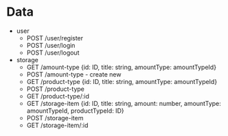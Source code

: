 # Data

- user
    - POST /user/register
    - POST /user/login
    - POST /user/logout
- storage
    - GET /amount-type      {id: ID, title: string, amountType: amountTypeId}
    - POST /amount-type - create new
    - GET /product-type     {id: ID, title: string, amountType: amountTypeId}
    - POST /product-type
    - GET /product-type/:id
    - GET /storage-item     {id: ID, title: string, amount: number, amountType: amountTypeId, productTypeId: ID}
    - POST /storage-item
    - GET /storage-item/:id

